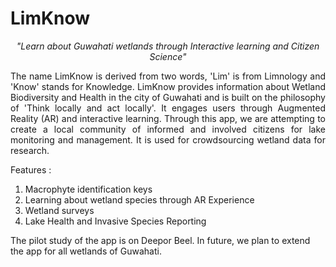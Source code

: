 # LimKnow
<p align='center'>
  <i>"Learn about Guwahati wetlands through Interactive learning and Citizen Science"</i>
</p>

<p align="justify">
    The name LimKnow is derived from two words, 'Lim' is from Limnology and 'Know' stands for Knowledge. LimKnow provides information about Wetland Biodiversity and Health 
    in the city of Guwahati and is built on the philosophy of 'Think locally and act locally'. It engages users through Augmented Reality (AR) and interactive learning.
    Through this app, we are attempting to create a local community of informed and involved citizens for lake monitoring and management. 
    It is used for crowdsourcing wetland data for research. 
</p>


Features : 
1. Macrophyte identification keys
2. Learning about wetland species through AR Experience
3. Wetland surveys
4. Lake Health and Invasive Species Reporting

The pilot study of the app is on Deepor Beel. In future, we plan to extend the app for all wetlands of Guwahati.
</p>
